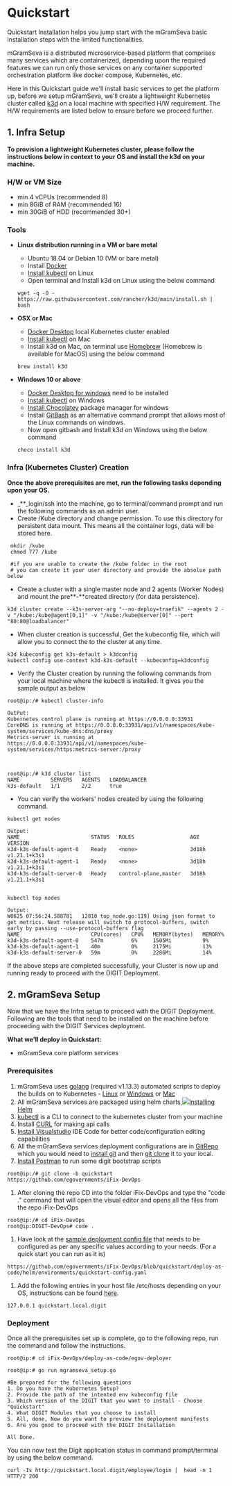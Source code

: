 # Quickstart

Quickstart Installation helps you jump start with the mGramSeva basic installation steps with the limited functionalities.

mGramSeva is a distributed microservice-based platform that comprises many services which are containerized, depending upon the required features we can run only those services on any container supported orchestration platform like docker compose, Kubernetes, etc.

Here in this Quickstart guide we'll install basic services to get the platform up, before we setup mGramSeva, we'll create a lightweight Kubernetes cluster called [k3d](https://github.com/rancher/k3d) on a local machine with specified H/W requirement. The H/W requirements are listed below to ensure before we proceed further.

## **1. Infra Setup** <a id="1-infra-setup"></a>

**To provision a lightweight Kubernetes cluster, please follow the instructions below in context to your OS and install the k3d on your machine.**

### **H/W or VM Size** <a id="h-w-or-vm-size"></a>

* min 4 vCPUs \(recommended 8\)
* min 8GiB of RAM \(recommended 16\)
* min 30GiB of HDD \(recommended 30+\)

### **Tools** <a id="tools"></a>

* **Linux distribution running in a VM or bare metal**

  * Ubuntu 18.04 or Debian 10 \(VM or bare metal\)
  * Install [Docker](https://docs.docker.com/engine/install/ubuntu/)​
  * ​[Install kubectl](https://kubernetes.io/docs/tasks/tools/install-kubectl-linux/) on Linux
  * Open terminal and Install k3d on Linux using the below command

  ```text
  wget -q -O - https://raw.githubusercontent.com/rancher/k3d/main/install.sh | bash
  ```

* **OSX or Mac**

  * ​[Docker Desktop](https://docs.docker.com/docker-for-mac/install/) local Kubernetes cluster enabled
  * ​[Install kubectl](https://kubernetes.io/docs/tasks/tools/install-kubectl-macos/) on Mac
  * Install k3d on Mac, on terminal use [Homebrew](https://brew.sh/) \(Homebrew is available for MacOS\) using the below command

  ```text
  brew install k3d
  ```

* **Windows 10 or above**

  * ​[Docker Desktop for windows](https://docs.docker.com/docker-for-windows/install/#system-requirements-for-wsl-2-backend) need to be installed
  * ​[Install kubectl](https://kubernetes.io/docs/tasks/tools/install-kubectl-windows/) on Windows
  * ​[Install Chocolatey](https://chocolatey.org/) package manager for windows
  * Install [GitBash](https://git-scm.com/download/win) as an alternative command prompt that allows most of the Linux commands on windows.
  * Now open gitbash and Install k3d on Windows using the below command

  ```text
  choco install k3d
  ```

### **Infra \(Kubernetes Cluster\) Creation** <a id="infra-kubernetes-cluster-creation"></a>

**Once the above prerequisites are met, run the following tasks depending upon your OS.**

* \_\*\*\_login/ssh into the machine, go to terminal/command prompt and run the following commands as an admin user.
* Create /Kube directory and change permission. To use this directory for persistent data mount. This means all the container logs, data will be stored here.

```text
 mkdir /kube
 chmod 777 /kube

 #if you are unable to create the /kube folder in the root
 # you can create it your user directory and provide the absolue path below
```

* Create a cluster with a single master node and 2 agents \(Worker Nodes\) and mount the pre**-**created directory \(for data persistence\).

```text
k3d cluster create --k3s-server-arg "--no-deploy=traefik" --agents 2 -v "/kube:/kube@agent[0,1]" -v "/kube:/kube@server[0]" --port "80:80@loadbalancer"
```

* When cluster creation is successful, Get the kubeconfig file, which will allow you to connect the to the cluster at any time.

```text
k3d kubeconfig get k3s-default > k3dconfig
kubectl config use-context k3d-k3s-default --kubeconfig=k3dconfig
```

* Verify the Cluster creation by running the following commands from your local machine where the kubectl is installed. It gives you the sample output as below

```text
root@ip:/# kubectl cluster-info

OutPut:
Kubernetes control plane is running at https://0.0.0.0:33931
CoreDNS is running at https://0.0.0.0:33931/api/v1/namespaces/kube-system/services/kube-dns:dns/proxy
Metrics-server is running at https://0.0.0.0:33931/api/v1/namespaces/kube-system/services/https:metrics-server:/proxy



root@ip:/# k3d cluster list
NAME          SERVERS   AGENTS   LOADBALANCER
k3s-default   1/1       2/2      true
```

* You can verify the workers' nodes created by using the following command.

```text
kubectl get nodes

Output:
NAME                       STATUS   ROLES                  AGE     VERSION
k3d-k3s-default-agent-0    Ready    <none>                 3d18h   v1.21.1+k3s1
k3d-k3s-default-agent-1    Ready    <none>                 3d18h   v1.21.1+k3s1
k3d-k3s-default-server-0   Ready    control-plane,master   3d18h   v1.21.1+k3s1


kubectl top nodes

Output:
W0625 07:56:24.588781   12810 top_node.go:119] Using json format to get metrics. Next release will switch to protocol-buffers, switch early by passing --use-protocol-buffers flag
NAME                       CPU(cores)   CPU%   MEMORY(bytes)   MEMORY%   
k3d-k3s-default-agent-0    547m         6%     1505Mi          9%        
k3d-k3s-default-agent-1    40m          0%     2175Mi          13%       
k3d-k3s-default-server-0   59m          0%     2286Mi          14%
```

If the above steps are completed successfully, your Cluster is now up and running ready to proceed with the DIGIT Deployment.

## **2. mGramSeva Setup** <a id="2-digit-setup"></a>

Now that we have the Infra setup to proceed with the DIGIT Deployment. Following are the tools that need to be installed on the machine before proceeding with the DIGIT Services deployment.

**What we'll deploy in Quickstart:**

* mGramSeva core platform services

### **Prerequisites** <a id="prerequisites"></a>

1. mGramSeva uses [golang](https://golang.org/doc/install#download) \(required v1.13.3\) automated scripts to deploy the builds on to Kubernetes - [Linux](https://golang.org/dl/go1.13.3.linux-amd64.tar.gz) or [Windows](https://golang.org/dl/go1.13.3.windows-amd64.msi) or [Mac](https://golang.org/dl/go1.13.3.darwin-amd64.pkg)​
2. All mGramSeva services are packaged using helm charts[ ![](https://helm.sh/img/favicon-152.png)Installing Helm](https://helm.sh/docs/intro/install/)​
3. ​[kubectl](https://kubernetes.io/docs/tasks/tools/install-kubectl-linux/) is a CLI to connect to the kubernetes cluster from your machine
4. Install [CURL](https://help.ubidots.com/en/articles/2165289-learn-how-to-install-run-curl-on-windows-macosx-linux) for making api calls
5. ​[Install Visualstudio](https://code.visualstudio.com/download) IDE Code for better code/configuration editing capabilities
6. All the mGramSeva services deployment configurations are in [GitRepo](https://github.com/egovernments/DIGIT-DevOps) which you would need to [install git](https://docs.github.com/en/github/creating-cloning-and-archiving-repositories/cloning-a-repository-from-github/cloning-a-repository) and then [git clone](https://docs.github.com/en/github/creating-cloning-and-archiving-repositories/cloning-a-repository-from-github/cloning-a-repository) it to your local.
7. ​[Install Postman](https://www.postman.com/downloads/) to run some digit bootstrap scripts

```text
root@ip:/# git clone -b quickstart https://github.com/egovernments/iFix-DevOps
```

1. After cloning the repo CD into the folder iFix-DevOps and type the "code ." command that will open the visual editor and opens all the files from the repo iFix-DevOps

```text
root@ip:/# cd iFix-DevOps
root@ip:DIGIT-DevOps# code .
```

1. Have look at the [sample deployment config file](https://github.com/egovernments/DIGIT-DevOps/blob/quickstart/deploy-as-code/helm/environments/quickstart-config.yaml) that needs to be configured as per any specific values according to your needs. \(For a quick start you can run as it is\)

```text
https://github.com/egovernments/iFix-DevOps/blob/quickstart/deploy-as-code/helm/environments/quickstart-config.yaml
```

1. Add the following entries in your host file /etc/hosts depending on your OS, instructions can be found [here](https://phoenixnap.com/kb/how-to-edit-hosts-file-in-windows-mac-or-linux).

```text
127.0.0.1 quickstart.local.digit
```

### Deployment <a id="deployment"></a>

Once all the prerequisites set up is complete, go to the following repo, run the command and follow the instructions.

```text
root@ip:# cd iFix-DevOps/deploy-as-code/egov-deployer

root@ip:# go run mgramseva_setup.go

#Be prepared for the following questions
1. Do you have the Kubernetes Setup?
2. Provide the path of the intented env kubeconfig file
3. Which version of the DIGIT that you want to install - Choose "Quickstart"
4. What DIGIT Modules that you choose to install
5. All, done, Now do you want to preview the deployment manifests 
6. Are you good to proceed with the DIGIT Installation

All Done.
```

You can now test the Digit application status in command prompt/terminal by using the below command.

```text
curl -Is http://quickstart.local.digit/employee/login |  head -n 1
HTTP/2 200
```

